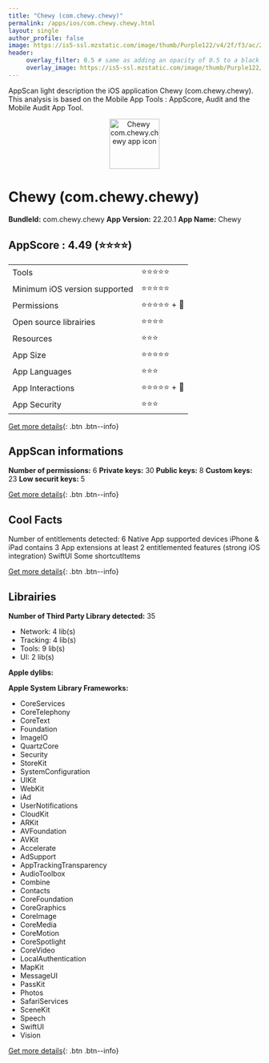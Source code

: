 ```yaml
---
title: "Chewy (com.chewy.chewy)"
permalink: /apps/ios/com.chewy.chewy.html
layout: single
author_profile: false
image: https://is5-ssl.mzstatic.com/image/thumb/Purple122/v4/2f/f3/ac/2ff3ac09-9a47-df79-3938-8515ab4d664f/AppIcon-0-1x_U007emarketing-0-10-0-sRGB-85-220.png/512x512bb.jpg
header: 
     overlay_filter: 0.5 # same as adding an opacity of 0.5 to a black background
     overlay_image: https://is5-ssl.mzstatic.com/image/thumb/Purple122/v4/2f/f3/ac/2ff3ac09-9a47-df79-3938-8515ab4d664f/AppIcon-0-1x_U007emarketing-0-10-0-sRGB-85-220.png/512x512bb.jpg
---
```

AppScan light description the iOS application Chewy (com.chewy.chewy). This analysis is based on the Mobile App Tools : AppScore, Audit and the Mobile Audit App Tool.

  
  
<div style="text-align: center;"><img src="https://is5-ssl.mzstatic.com/image/thumb/Purple122/v4/2f/f3/ac/2ff3ac09-9a47-df79-3938-8515ab4d664f/AppIcon-0-1x_U007emarketing-0-10-0-sRGB-85-220.png/512x512bb.jpg" width="100" height="100" alt="Chewy com.chewy.chewy app icon"></div>  
  
# Chewy (com.chewy.chewy)

**BundleId:** com.chewy.chewy
**App Version:** 22.20.1
**App Name:** Chewy


## AppScore : 4.49 (⭐️⭐️⭐️⭐️) 

<table>
<tr><td> Tools </td><td> ⭐️⭐️⭐️⭐️⭐️ </td></tr>
<tr><td> Minimum iOS version supported </td><td> ⭐️⭐️⭐️⭐️⭐️ </td></tr>
<tr><td> Permissions </td><td> ⭐️⭐️⭐️⭐️⭐️ + 🌟 </td></tr>
<tr><td> Open source librairies </td><td> ⭐️⭐️⭐️⭐️ </td></tr>
<tr><td> Resources </td><td> ⭐️⭐️⭐️ </td></tr>
<tr><td> App Size </td><td> ⭐️⭐️⭐️⭐️⭐️ </td></tr>
<tr><td> App Languages </td><td> ⭐️⭐️⭐️ </td></tr>
<tr><td> App Interactions </td><td> ⭐️⭐️⭐️⭐️⭐️ + 🌟 </td></tr>
<tr><td> App Security </td><td> ⭐️⭐️⭐️ </td></tr>
</table>

[Get more details](/pricing.html){: .btn .btn--info}  
  
## AppScan informations 

**Number of permissions:** 6
**Private keys:** 30
**Public keys:** 8
**Custom keys:** 23
**Low securit keys:** 5
  
[Get more details](/pricing.html){: .btn .btn--info}

## Cool Facts

Number of entitlements detected: 6
Native App
supported devices iPhone & iPad
contains 3 App extensions
at least 2 entitlemented features (strong iOS integration)
SwiftUI
Some shortcutItems 
  
[Get more details](/pricing.html){: .btn .btn--info}

## Librairies 
**Number of Third Party Library detected:** 35
- Network: 4 lib(s)
- Tracking: 4 lib(s)
- Tools: 9 lib(s)
- UI: 2 lib(s)

**Apple dylibs:**


**Apple System Library Frameworks:**
- CoreServices
- CoreTelephony
- CoreText
- Foundation
- ImageIO
- QuartzCore
- Security
- StoreKit
- SystemConfiguration
- UIKit
- WebKit
- iAd
- UserNotifications
- CloudKit
- ARKit
- AVFoundation
- AVKit
- Accelerate
- AdSupport
- AppTrackingTransparency
- AudioToolbox
- Combine
- Contacts
- CoreFoundation
- CoreGraphics
- CoreImage
- CoreMedia
- CoreMotion
- CoreSpotlight
- CoreVideo
- LocalAuthentication
- MapKit
- MessageUI
- PassKit
- Photos
- SafariServices
- SceneKit
- Speech
- SwiftUI
- Vision


  
[Get more details](/pricing.html){: .btn .btn--info}

